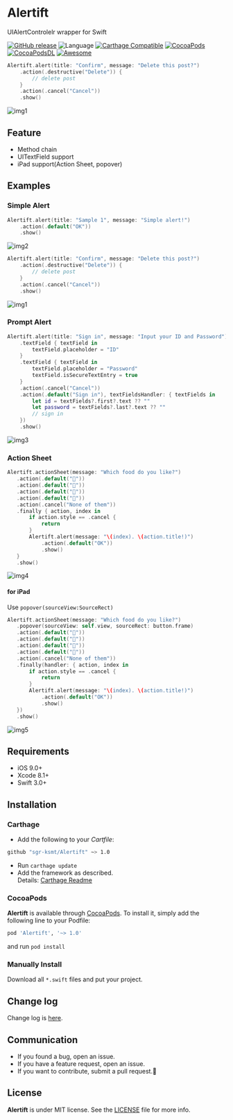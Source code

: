 # Alertift
UIAlertControlelr wrapper for Swift

[![GitHub release](https://img.shields.io/github/release/sgr-ksmt/Alertift.svg)](https://github.com/sgr-ksmt/Alertift/releases)
![Language](https://img.shields.io/badge/language-Swift%203-orange.svg)
[![Carthage Compatible](https://img.shields.io/badge/Carthage-compatible-4BC51D.svg?style=flat)](https://github.com/Carthage/Carthage)
[![CocoaPods](https://img.shields.io/badge/Cocoa%20Pods-✓-4BC51D.svg?style=flat)](https://cocoapods.org/pods/Alertift)
[![CocoaPodsDL](https://img.shields.io/cocoapods/dt/Alertift.svg)](https://cocoapods.org/pods/Alertift)
[![Awesome](https://cdn.rawgit.com/sindresorhus/awesome/d7305f38d29fed78fa85652e3a63e154dd8e8829/media/badge.svg)](https://github.com/matteocrippa/awesome-swift#ui)  


```swift
Alertift.alert(title: "Confirm", message: "Delete this post?")
    .action(.destructive("Delete")) {
        // delete post
    }
    .action(.cancel("Cancel"))
    .show()
```

![img1](Documents/img1.png)

## Feature
- Method chain
- UITextField support
- iPad support(Action Sheet, popover)

## Examples

### Simple Alert

```swift
Alertift.alert(title: "Sample 1", message: "Simple alert!")
    .action(.default("OK"))
    .show()
```

![img2](Documents/img2.png)


```swift
Alertift.alert(title: "Confirm", message: "Delete this post?")
    .action(.destructive("Delete")) {
        // delete post
    }
    .action(.cancel("Cancel"))
    .show()
```

![img1](Documents/img1.png)


### Prompt Alert

```swift
Alertift.alert(title: "Sign in", message: "Input your ID and Password")
    .textField { textField in
        textField.placeholder = "ID"
    }
    .textField { textField in
        textField.placeholder = "Password"
        textField.isSecureTextEntry = true
    }
    .action(.cancel("Cancel"))
    .action(.default("Sign in"), textFieldsHandler: { textFields in
        let id = textFields?.first?.text ?? ""
        let password = textFields?.last?.text ?? ""
        // sign in
    })
    .show()
```

![img3](Documents/img3.png)

### Action Sheet

```swift
Alertift.actionSheet(message: "Which food do you like?")
   .action(.default("🍣"))
   .action(.default("🍎"))
   .action(.default("🍖"))
   .action(.default("🍅"))
   .action(.cancel("None of them"))
   .finally { action, index in
       if action.style == .cancel {
           return
       }
       Alertift.alert(message: "\(index). \(action.title!)")
           .action(.default("OK"))
           .show()
   }
   .show()
```

![img4](Documents/img4.png)

#### for iPad
Use `popover(sourceView:SourceRect)`

```swift
Alertift.actionSheet(message: "Which food do you like?")
   .popover(sourceView: self.view, sourceRect: button.frame)
   .action(.default("🍣"))
   .action(.default("🍎"))
   .action(.default("🍖"))
   .action(.default("🍅"))
   .action(.cancel("None of them"))
   .finally(handler: { action, index in
       if action.style == .cancel {
           return
       }
       Alertift.alert(message: "\(index). \(action.title!)")
           .action(.default("OK"))
           .show()
   })
   .show()
```

![img5](Documents/img5.png)


## Requirements
- iOS 9.0+
- Xcode 8.1+
- Swift 3.0+

## Installation

### Carthage

- Add the following to your *Cartfile*:

```bash
github "sgr-ksmt/Alertift" ~> 1.0
```

- Run `carthage update`
- Add the framework as described.
<br> Details: [Carthage Readme](https://github.com/Carthage/Carthage#adding-frameworks-to-an-application)


### CocoaPods

**Alertift** is available through [CocoaPods](http://cocoapods.org). To install
it, simply add the following line to your Podfile:

```ruby
pod 'Alertift', '~> 1.0'
```

and run `pod install`

### Manually Install
Download all `*.swift` files and put your project.

## Change log
Change log is [here](https://github.com/sgr-ksmt/Alertift/blob/master/CHANGELOG.md).

## Communication
- If you found a bug, open an issue.
- If you have a feature request, open an issue.
- If you want to contribute, submit a pull request.:muscle:

## License

**Alertift** is under MIT license. See the [LICENSE](LICENSE) file for more info.
